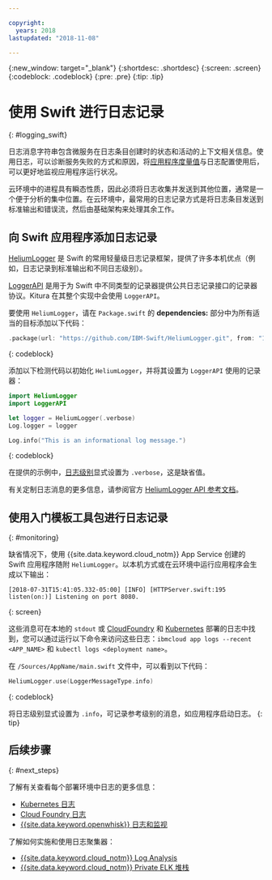 ```yaml
---

copyright:
  years: 2018
lastupdated: "2018-11-08"

---
```

{:new_window: target="_blank"}
{:shortdesc: .shortdesc}
{:screen: .screen}
{:codeblock: .codeblock}
{:pre: .pre}
{:tip: .tip}

# 使用 Swift 进行日志记录
{: #logging_swift}

日志消息字符串包含微服务在日志条目创建时的状态和活动的上下文相关信息。使用日志，可以诊断服务失败的方式和原因，将[应用程序度量值](appmetrics.html)与日志配置使用后，可以更好地监视应用程序运行状况。

云环境中的进程具有瞬态性质，因此必须将日志收集并发送到其他位置，通常是一个便于分析的集中位置。在云环境中，最常用的日志记录方式是将日志条目发送到标准输出和错误流，然后由基础架构来处理其余工作。


## 向 Swift 应用程序添加日志记录

[HeliumLogger](https://github.com/IBM-Swift/HeliumLogger) 是 Swift 的常用轻量级日志记录框架，提供了许多本机优点（例如，日志记录到标准输出和不同日志级别）。

[LoggerAPI](https://github.com/IBM-Swift/LoggerAPI) 是用于为 Swift 中不同类型的记录器提供公共日志记录接口的记录器协议。Kitura 在其整个实现中会使用 `LoggerAPI`。

要使用 `HeliumLogger`，请在 `Package.swift` 的 **dependencies:** 部分中为所有适当的目标添加以下代码：
```swift
.package(url: "https://github.com/IBM-Swift/HeliumLogger.git", from: "1.7.1")
```
{: codeblock}

添加以下检测代码以初始化 `HeliumLogger`，并将其设置为 `LoggerAPI` 使用的记录器：
```swift
import HeliumLogger
import LoggerAPI

let logger = HeliumLogger(.verbose)
Log.logger = logger

Log.info("This is an informational log message.")
```
{: codeblock}

在提供的示例中，[日志级别](http://ibm-swift.github.io/HeliumLogger/)显式设置为 `.verbose`，这是缺省值。

有关定制日志消息的更多信息，请参阅官方 [HeliumLogger API 参考文档](http://ibm-swift.github.io/HeliumLogger/)。

## 使用入门模板工具包进行日志记录
{: #monitoring}

缺省情况下，使用 {{site.data.keyword.cloud_notm}} App Service 创建的 Swift 应用程序随附 `HeliumLogger`。以本机方式或在云环境中运行应用程序会生成以下输出：
```
[2018-07-31T15:41:05.332-05:00] [INFO] [HTTPServer.swift:195 listen(on:)] Listening on port 8080.
```
{: screen}

这些消息可在本地的 `stdout` 或 [CloudFoundry](https://console.bluemix.net/docs/cli/reference/bluemix_cli/bx_cli.html#ibmcloud_app_logs) 和 [Kubernetes](https://kubernetes-v1-4.github.io/docs/user-guide/kubectl/kubectl_logs/) 部署的日志中找到，您可以通过运行以下命令来访问这些日志：`ibmcloud app logs --recent <APP_NAME>` 和 `kubectl logs <deployment name>`。

在 `/Sources/AppName/main.swift` 文件中，可以看到以下代码：
```swift
HeliumLogger.use(LoggerMessageType.info)
```
{: codeblock}

将日志级别显式设置为 `.info`，可记录参考级别的消息，如应用程序启动日志。
{: tip}

## 后续步骤
{: #next_steps}

了解有关查看每个部署环境中日志的更多信息：
* [Kubernetes 日志](https://kubernetes-v1-4.github.io/docs/user-guide/kubectl/kubectl_logs/)
* [Cloud Foundry 日志](https://console.bluemix.net/docs/cli/reference/bluemix_cli/bx_cli.html#ibmcloud_app_logs)
* [{{site.data.keyword.openwhisk}} 日志和监视](https://console.bluemix.net/docs/openwhisk/openwhisk_logs.html#openwhisk_logs)

了解如何实施和使用日志聚集器：
* [{{site.data.keyword.cloud_notm}} Log Analysis](https://console.bluemix.net/docs/services/CloudLogAnalysis/log_analysis_ov.html#log_analysis_ov)
* [{{site.data.keyword.cloud_notm}} Private ELK 堆栈](https://www.ibm.com/support/knowledgecenter/en/SSBS6K_2.1.0.2/manage_metrics/logging_elk.html)
